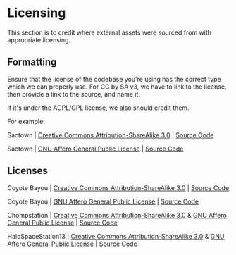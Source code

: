# Licensing

This section is to credit where external assets were sourced from with appropriate licensing.

## Formatting

Ensure that the license of the codebase you're using has the correct type which we can properly use.
For CC by SA v3, we have to link to the license, then provide a link to the source, and name it.

If it's under the AGPL/GPL license, we also should credit them.

For example:

Sactown | [Creative Commons Attribution-ShareAlike 3.0](https://creativecommons.org/licenses/by-sa/3.0/) | [Source Code](https://github.com/Lyroy/sactown)

Sactown | [GNU Affero General Public License](https://www.gnu.org/licenses/agpl-3.0.en.html) | [Source Code](https://github.com/Lyroy/sactown)

## Licenses

Coyote Bayou | [Creative Commons Attribution-ShareAlike 3.0](https://creativecommons.org/licenses/by-sa/3.0/) | [Source Code](https://github.com/ARF-SS13/coyote-bayou)

Coyote Bayou | [GNU Affero General Public License](https://www.gnu.org/licenses/agpl-3.0.en.html) | [Source Code](https://github.com/ARF-SS13/coyote-bayou)

Chompstation | [Creative Commons Attribution-ShareAlike 3.0](http://creativecommons.org/licenses/by-sa/3.0/) & [GNU Affero General Public License](https://www.gnu.org/licenses/agpl-3.0.en.html) | [Source Code](https://github.com/CHOMPStation2/CHOMPStation2)

HaloSpaceStation13 | [Creative Commons Attribution-ShareAlike 3.0](http://creativecommons.org/licenses/by-sa/3.0/) & [GNU Affero General Public License](https://www.gnu.org/licenses/agpl-3.0.en.html) | [Source Code](https://github.com/HaloSpaceStation/HaloSpaceStation13)

